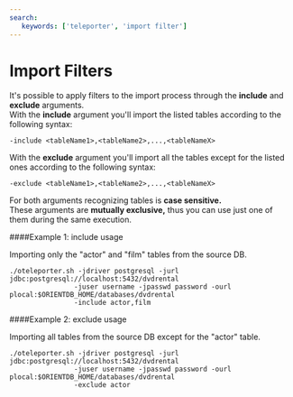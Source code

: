 ```yaml
---
search:
   keywords: ['teleporter', 'import filter']
---
```


# Import Filters

It's possible to apply filters to the import process through the **include** and **exclude** arguments.     
With the **include** argument you'll import the listed tables according to the following syntax:

```
-include <tableName1>,<tableName2>,...,<tableNameX>

```


With the **exclude** argument you'll import all the tables except for the listed ones  according to the following syntax:

```
-exclude <tableName1>,<tableName2>,...,<tableNameX>

```
            
For both arguments recognizing tables is **case sensitive.**         
These arguments are **mutually exclusive,** thus you can use just one of them during the same execution.

####Example 1: include usage 

Importing only the "actor" and "film" tables from the source DB.

```
./oteleporter.sh -jdriver postgresql -jurl jdbc:postgresql://localhost:5432/dvdrental
                -juser username -jpasswd password -ourl plocal:$ORIENTDB_HOME/databases/dvdrental
                -include actor,film
```

####Example 2: exclude usage 

Importing all tables from the source DB except for the "actor" table.

```
./oteleporter.sh -jdriver postgresql -jurl jdbc:postgresql://localhost:5432/dvdrental
                -juser username -jpasswd password -ourl plocal:$ORIENTDB_HOME/databases/dvdrental
                -exclude actor
```